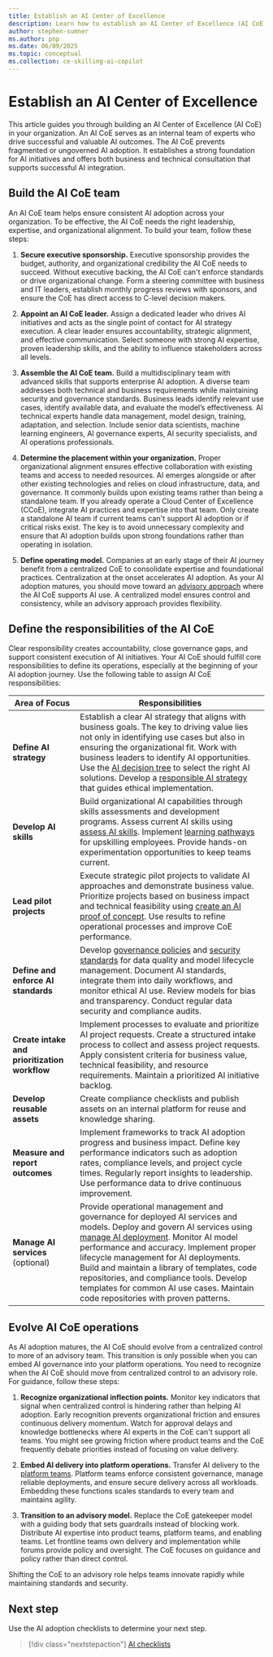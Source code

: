```yaml
---
title: Establish an AI Center of Excellence
description: Learn how to establish an AI Center of Excellence (AI CoE) to drive AI adoption on Azure in your organization.
author: stephen-sumner
ms.author: pnp
ms.date: 06/09/2025
ms.topic: conceptual
ms.collection: ce-skilling-ai-copilot
---
```


# Establish an AI Center of Excellence

This article guides you through building an AI Center of Excellence (AI CoE) in your organization. An AI CoE serves as an internal team of experts who drive successful and valuable AI outcomes. The AI CoE prevents fragmented or ungoverned AI adoption. It establishes a strong foundation for AI initiatives and offers both business and technical consultation that supports successful AI integration.

## Build the AI CoE team

An AI CoE team helps ensure consistent AI adoption across your organization. To be effective, the AI CoE  needs the right leadership, expertise, and organizational alignment. To build your team, follow these steps:

1. **Secure executive sponsorship.** Executive sponsorship provides the budget, authority, and organizational credibility the AI CoE needs to succeed. Without executive backing, the AI CoE can't enforce standards or drive organizational change. Form a steering committee with business and IT leaders, establish monthly progress reviews with sponsors, and ensure the CoE has direct access to C-level decision makers.

1. **Appoint an AI CoE leader.** Assign a dedicated leader who drives AI initiatives and acts as the single point of contact for AI strategy execution. A clear leader ensures accountability, strategic alignment, and effective communication. Select someone with strong AI expertise, proven leadership skills, and the ability to influence stakeholders across all levels.

1. **Assemble the AI CoE team.** Build a multidisciplinary team with advanced skills that supports enterprise AI adoption. A diverse team addresses both technical and business requirements while maintaining security and governance standards. Business leads identify relevant use cases, identify available data, and evaluate the model’s effectiveness. AI technical experts handle data management, model design, training, adaptation, and selection. Include senior data scientists, machine learning engineers, AI governance experts, AI security specialists, and AI operations professionals.

1. **Determine the placement within your organization.** Proper organizational alignment ensures effective collaboration with existing teams and access to needed resources. AI emerges alongside or after other existing technologies and relies on cloud infrastructure, data, and governance. It commonly builds upon existing teams rather than being a standalone team. If you already operate a Cloud Center of Excellence (CCoE), integrate AI practices and expertise into that team. Only create a standalone AI team if current teams can't support AI adoption or if critical risks exist. The key is to avoid unnecessary complexity and ensure that AI adoption builds upon strong foundations rather than operating in isolation.

1. **Define operating model.** Companies at an early stage of their AI journey benefit from a centralized CoE to consolidate expertise and foundational practices. Centralization at the onset accelerates AI adoption. As your AI adoption matures, you should move toward an [advisory approach](#evolve-ai-coe-operations) where the AI CoE supports AI use. A centralized model ensures control and consistency, while an advisory approach provides flexibility.

## Define the responsibilities of the AI CoE

Clear responsibility creates accountability, close governance gaps, and support consistent execution of AI initiatives. Your AI CoE should fulfill core responsibilities to define its operations, especially at the beginning of your AI adoption journey. Use the following table to assign AI CoE responsibilities:

| Area of Focus | Responsibilities |
|---------------|------------------|
| **Define AI strategy** | Establish a clear AI strategy that aligns with business goals. The key to driving value lies not only in identifying use cases but also in ensuring the organizational fit. Work with business leaders to identify AI opportunities. Use the [AI decision tree](./strategy.md#define-an-ai-technology-strategy) to select the right AI solutions. Develop a [responsible AI strategy](./strategy.md#develop-a-responsible-ai-strategy) that guides ethical implementation. |
| **Develop AI skills** | Build organizational AI capabilities through skills assessments and development programs. Assess current AI skills using [assess AI skills](./plan.md#assess-ai-skills). Implement [learning pathways](./plan.md#acquire-ai-skills) for upskilling employees. Provide hands-on experimentation opportunities to keep teams current. |
| **Lead pilot projects** | Execute strategic pilot projects to validate AI approaches and demonstrate business value. Prioritize projects based on business impact and technical feasibility using [create an AI proof of concept](./plan.md#validate-concepts-through-proof-of-concepts). Use results to refine operational processes and improve CoE performance. |
| **Define and enforce AI standards** | Develop [governance policies](./govern.md) and [security standards](./secure.md) for data quality and model lifecycle management. Document AI standards, integrate them into daily workflows, and monitor ethical AI use. Review models for bias and transparency. Conduct regular data security and compliance audits. |
| **Create intake and prioritization workflow** | Implement processes to evaluate and prioritize AI project requests. Create a structured intake process to collect and assess project requests. Apply consistent criteria for business value, technical feasibility, and resource requirements. Maintain a prioritized AI initiative backlog. |
| **Develop reusable assets** | Create compliance checklists and publish assets on an internal platform for reuse and knowledge sharing. |
| **Measure and report outcomes** | Implement frameworks to track AI adoption progress and business impact. Define key performance indicators such as adoption rates, compliance levels, and project cycle times. Regularly report insights to leadership. Use performance data to drive continuous improvement. |
| **Manage AI services** (optional) | Provide operational management and governance for deployed AI services and models. Deploy and govern AI services using [manage AI deployment](./manage.md#manage-ai-deployment). Monitor AI model performance and accuracy. Implement proper lifecycle management for AI deployments. Build and maintain a library of templates, code repositories, and compliance tools. Develop templates for common AI use cases. Maintain code repositories with proven patterns. |

## Evolve AI CoE operations

As AI adoption matures, the AI CoE should evolve from a centralized control to more of an advisory team. This transition is only possible when you can embed AI governance into your platform operations. You need to recognize when the AI CoE should move from centralized control to an advisory role. For guidance, follow these steps:

1. **Recognize organizational inflection points.** Monitor key indicators that signal when centralized control is hindering rather than helping AI adoption. Early recognition prevents organizational friction and ensures continuous delivery momentum. Watch for approval delays and knowledge bottlenecks where AI experts in the CoE can't support all teams. You might see growing friction where product teams and the CoE frequently debate priorities instead of focusing on value delivery.

1. **Embed AI delivery into platform operations.** Transfer AI delivery to the [platform teams](../../strategy/prepare-organizational-alignment.md#understand-your-operating-models-readiness-for-cloud). Platform teams enforce consistent governance, manage reliable deployments, and ensure secure delivery across all workloads. Embedding these functions scales standards to every team and maintains agility.

1. **Transition to an advisory model.** Replace the CoE gatekeeper model with a guiding body that sets guardrails instead of blocking work. Distribute AI expertise into product teams, platform teams, and enabling teams. Let frontline teams own delivery and implementation while forums provide policy and oversight. The CoE focuses on guidance and policy rather than direct control.

Shifting the CoE to an advisory role helps teams innovate rapidly while maintaining standards and security.

## Next step

Use the AI adoption checklists to determine your next step.

> [!div class="nextstepaction"]
> [AI checklists](index.md#ai-checklists)
